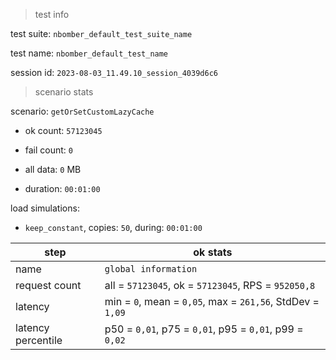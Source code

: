 > test info

test suite: `nbomber_default_test_suite_name`

test name: `nbomber_default_test_name`

session id: `2023-08-03_11.49.10_session_4039d6c6`

> scenario stats

scenario: `getOrSetCustomLazyCache`

  - ok count: `57123045`

  - fail count: `0`

  - all data: `0` MB

  - duration: `00:01:00`

load simulations:

  - `keep_constant`, copies: `50`, during: `00:01:00`

|step|ok stats|
|---|---|
|name|`global information`|
|request count|all = `57123045`, ok = `57123045`, RPS = `952050,8`|
|latency|min = `0`, mean = `0,05`, max = `261,56`, StdDev = `1,09`|
|latency percentile|p50 = `0,01`, p75 = `0,01`, p95 = `0,01`, p99 = `0,02`|




